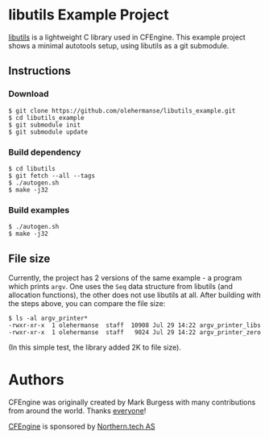 # libutils Example Project

[libutils](https://github.com/olehermanse/libutils/) is a lightweight C library used in CFEngine.
This example project shows a minimal autotools setup, using libutils as a git submodule.

## Instructions

### Download

```
$ git clone https://github.com/olehermanse/libutils_example.git
$ cd libutils_example
$ git submodule init
$ git submodule update
```

### Build dependency

```
$ cd libutils
$ git fetch --all --tags
$ ./autogen.sh
$ make -j32
```

### Build examples

```
$ ./autogen.sh
$ make -j32
```

## File size

Currently, the project has 2 versions of the same example - a program which prints `argv`.
One uses the `Seq` data structure from libutils (and allocation functions), the other does not use libutils at all.
After building with the steps above, you can compare the file size:

```
$ ls -al argv_printer*
-rwxr-xr-x  1 olehermanse  staff  10908 Jul 29 14:22 argv_printer_libs
-rwxr-xr-x  1 olehermanse  staff   9024 Jul 29 14:22 argv_printer_zero
```

(In this simple test, the library added 2K to file size).

# Authors

CFEngine was originally created by Mark Burgess with many contributions from around the world.
Thanks [everyone](https://github.com/cfengine/core/blob/master/AUTHORS)!

[CFEngine](https://cfengine.com) is sponsored by [Northern.tech AS](https://northern.tech)
